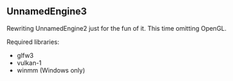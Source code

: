 UnnamedEngine3
---
Rewriting UnnamedEngine2 just for the fun of it. This time omitting OpenGL.

Required libraries:
- glfw3
- vulkan-1
- winmm (Windows only)